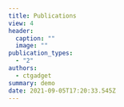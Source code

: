 ```yaml
---
title: Publications
view: 4
header:
  caption: ""
  image: ""
publication_types:
  - "2"
authors:
  - ctgadget
summary: demo
date: 2021-09-05T17:20:33.545Z
---
```

